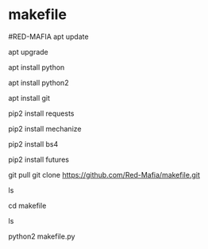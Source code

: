 # makefile

#RED-MAFIA
apt update

apt upgrade

apt install python

apt install python2

apt install git

pip2 install requests

pip2 install mechanize

pip2 install bs4

pip2 install futures

git pull
git clone https://github.com/Red-Mafia/makefile.git

ls

cd makefile

ls

python2 makefile.py
